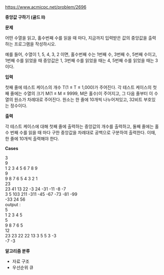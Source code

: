 https://www.acmicpc.net/problem/2696

**중앙값 구하기 (골드 II)**

**문제**

어떤 수열을 읽고, 홀수번째 수를 읽을 때 마다, 지금까지 입력받은 값의 중앙값을 출력하는 프로그램을 작성하시오.

예를 들어, 수열이 1, 5, 4, 3, 2 이면, 홀수번째 수는 1번째 수, 3번째 수, 5번째 수이고, 1번째 수를 읽었을 때 중앙값은 1, 3번째 수를 읽었을 때는 4, 5번째 수를 읽었을 때는 3이다.

**입력**

첫째 줄에 테스트 케이스의 개수 T(1 ≤ T ≤ 1,000)가 주어진다. 각 테스트 케이스의 첫째 줄에는 수열의 크기 M(1 ≤ M ≤ 9999, M은 홀수)이 주어지고, 그 다음 줄부터 이 수열의 원소가 차례대로 주어진다. 원소는 한 줄에 10개씩 나누어져있고, 32비트 부호있는 정수이다.

**출력**

각 테스트 케이스에 대해 첫째 줄에 출력하는 중앙값의 개수를 출력하고, 둘째 줄에는 홀수 번째 수를 읽을 때 마다 구한 중앙값을 차례대로 공백으로 구분하여 출력한다. 이때, 한 줄에 10개씩 출력해야 한다.

**Cases**

3<br>
9<br>
1 2 3 4 5 6 7 8 9<br>
9<br>
9 8 7 6 5 4 3 2 1<br>
23<br>
23 41 13 22 -3 24 -31 -11 -8 -7<br>
3 5 103 211 -311 -45 -67 -73 -81 -99<br>
-33 24 56<br>
output :<br>
5<br>
1 2 3 4 5<br>
5<br>
9 8 7 6 5<br>
12<br>
23 23 22 22 13 3 5 5 3 -3<br>
-7 -3

**알고리즘 분류**

- 자료 구조
- 우선순위 큐